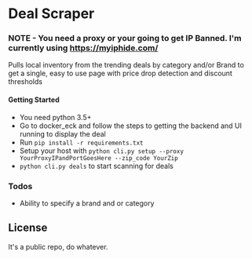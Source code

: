 # Deal Scraper
### NOTE - You need a proxy or your going to get IP Banned. I'm currently using https://myiphide.com/

Pulls local inventory from the trending deals by category and/or Brand to get a single, easy to use page with price drop detection and discount thresholds


#### Getting Started
- You need python 3.5+
- Go to docker_eck and follow the steps to getting the backend and UI running to display the deal
- Run `pip install -r requirements.txt`
- Setup your host with `python cli.py setup --proxy YourProxyIPandPortGoesHere --zip_code YourZip`
- `python cli.py deals` to start scanning for deals


### Todos

 - Ability to specify a brand and or category

 
License
----

It's a public repo, do whatever. 

